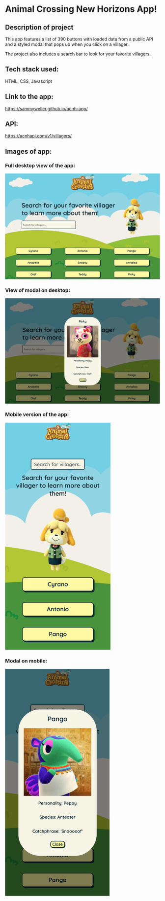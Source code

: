 # Animal Crossing New Horizons App! 

## Description of project
This app features a list of 390 buttons with loaded data from a public API and a styled modal that pops up when you click on a villager. 

The project also includes a search bar to look for your favorite villagers. 

## Tech stack used: 
HTML, CSS, Javascript

## Link to the app: 
https://sammyweller.github.io/acnh-app/

## API: 
https://acnhapi.com/v1/villagers/

## Images of app: 

### Full desktop view of the app: 
![Full desktop view of the app:](./img/ac-desktop.png)

### View of modal on desktop: 
![View of modal on desktop:](./img/ac-desktop--modal.png)

### Mobile version of the app: 
![Mobile version of the app:](./img/ac-mobile.png)

### Modal on mobile: 
![Modal on mobile:](./img/ac-mobile--modal.png)
